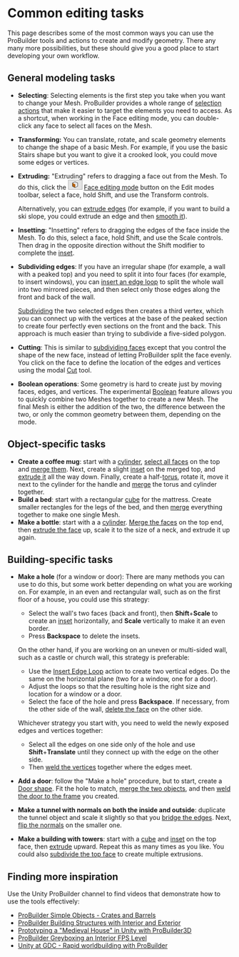 # Common editing tasks

This page describes some of the most common ways you can use the ProBuilder tools and actions to create and modify geometry. There any many more possibilities, but these should give you a good place to start developing your own workflow.

## General modeling tasks

- **Selecting**: Selecting elements is the first step you take when you want to change your Mesh. ProBuilder provides a whole range of [selection actions](selection-tools.md) that make it easier to target the elements you need to access. As a shortcut, when working in the Face editing mode, you can double-click any face to select all faces on the Mesh.

- **Transforming:** You can translate, rotate, and scale geometry elements to change the shape of a basic Mesh. For example, if you use the basic Stairs shape but you want to give it a crooked look, you could move some edges or vertices.

- **Extruding:** "Extruding" refers to dragging a face out from the Mesh. To do this, click the ![Face edit mode](images/icons/EditModes_Face.png) [Face editing mode](modes.md) button on the Edit modes toolbar, select a face, hold Shift, and use the Transform controls.

  Alternatively, you can [extrude edges](Edge_Extrude.md) (for example, if you want to build a ski slope, you could extrude an edge and then [smooth it](smoothing-groups.md)).

- **Insetting**: "Insetting" refers to dragging the edges of the face inside the Mesh. To do this, select a face, hold Shift, and use the Scale controls. Then drag in the opposite direction without the Shift modifier to complete the [inset](Face_Inset.md).

- **Subdividing edges**: If you have an irregular shape (for example, a wall with a peaked top) and you need to split it into four faces (for example, to insert windows), you can [insert an edge loop](Edge_InsertLoop.md) to split the whole wall into two mirrored pieces, and then select only those edges along the front and back of the wall.

	[Subdividing](Edge_Subdivide.md) the two selected edges then creates a third vertex, which you can connect up with the vertices at the base of the peaked section to create four perfectly even sections on the front and the back. This approach is much easier than trying to subdivide a five-sided polygon.

- **Cutting**: This is similar to [subdividing faces](Face_Subdivide.md) except that you control the shape of the new face, instead of letting ProBuilder split the face evenly. You click on the face to define the location of the edges and vertices using the modal [Cut](cut-tool.md) tool.

- **Boolean operations**: Some geometry is hard to create just by moving faces, edges, and vertices. The experimental [Boolean](boolean.md) feature allows you to quickly combine two Meshes together to create a new Mesh. The final Mesh is either the addition of the two, the difference between the two, or only the common geometry between them, depending on the mode.

## Object-specific tasks

* **Create a coffee mug**: start with a [cylinder](Cylinder.md), [select all faces](Selection_Grow.md) on the top and [merge them](Face_Merge.md). Next, create a slight [inset](Face_Inset.md) on the merged top, and [extrude it](Face_Extrude.md) all the way down. Finally, create a half-[torus](Torus.md), rotate it, move it next to the cylinder for the handle and [merge](Object_Merge.md) the torus and cylinder together.
* **Build a bed**: start with a rectangular [cube](Cube.md) for the mattress. Create smaller rectangles for the legs of the bed, and then [merge](Object_Merge.md) everything together to make one single Mesh.
* **Make a bottle**: start with a a [cylinder](Cylinder.md). [Merge the faces](Face_Merge.md) on the top end, then [extrude the face](Face_Extrude.md) up, scale it to the size of a neck, and extrude it up again.

## Building-specific tasks

- **Make a hole** (for a window or door): There are many methods you can use to do this, but some work better depending on what you are working on. For example, in an even and rectangular wall, such as on the first floor of a house, you could use this strategy:

  - Select the wall's two faces (back and front), then **Shift**+**Scale** to create an [inset](Face_Inset.md) horizontally, and **Scale** vertically to make it an even border.
  - Press **Backspace** to delete the insets.

  On the other hand, if you are working on an uneven or multi-sided wall, such as a castle or church wall, this strategy is preferable:

  * Use the [Insert Edge Loop](Edge_InsertLoop.md) action to create two vertical edges. Do the same on the horizontal plane (two for a window, one for a door).
  * Adjust the loops so that the resulting hole is the right size and location for a window or a door.
  * Select the face of the hole and press **Backspace**. If necessary, from the other side of the wall, [delete the face](Face_Delete.md) on the other side.  

  Whichever strategy you start with, you need to weld the newly exposed edges and vertices together:

  * Select all the edges on one side only of the hole and use **Shift**+**Translate** until they connect up with the edge on the other side.
  * Then [weld the vertices](Vert_Weld.md) together where the edges meet.

- **Add a door**: follow the "Make a hole" procedure, but to start, create a [Door shape](Door.md). Fit the hole to match, [merge the two objects](Object_Merge.md), and then [weld the door to the frame](Vert_Weld.md) you created.

- **Make a tunnel with normals on both the inside and outside**: duplicate the tunnel object and scale it slightly so that you [bridge the edges](Edge_Bridge.md). Next, [flip the normals](Object_FlipNormals.md) on the smaller one.

- **Make a building with towers**: start with a [cube](Cube.md) and [inset](Face_Inset.md) on the top face, then [extrude](Face_Extrude.md) upward. Repeat this as many times as you like. You could also [subdivide the top face](Face_Subdivide.md) to create multiple extrusions.

<!--

<span style="color:red">@TODO: Follow up with Gabriel to get some good examples for using the Cut tool to make either objects or buildings for this section  </span>

-->

## Finding more inspiration

Use the Unity ProBuilder channel to find videos that demonstrate how to use the tools effectively:

* [ProBuilder Simple Objects - Crates and Barrels](https://www.youtube.com/watch?v=lmLG4nC9tm0)
* [ProBuilder Building Structures with Interior and Exterior](https://www.youtube.com/watch?v=CBa_opm3_GM)
* [Prototyping a "Medieval House" in Unity with ProBuilder3D](https://www.youtube.com/watch?v=xEEUhSyrq7M)
* [ProBuilder Greyboxing an Interior FPS Level](https://www.youtube.com/watch?v=dYBOBgfcTgY)
* [Unity at GDC - Rapid worldbuilding with ProBuilder](https://www.youtube.com/watch?v=7k-81UEluyg)



<!--

<span style="color:red">@TODO: Follow up with Gabriel to get some more up to date videos for this section. </span>

-->